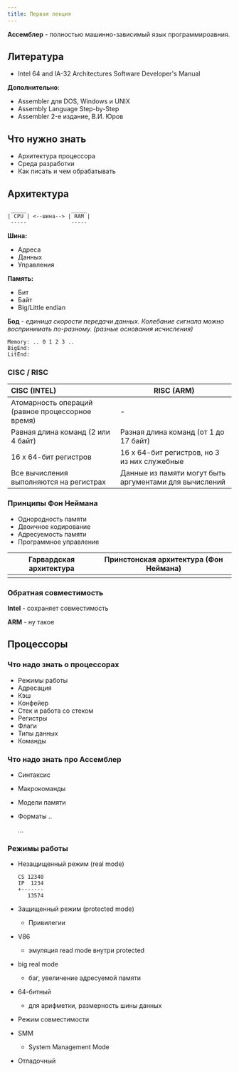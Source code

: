 ```yaml
---
title: Первая лекция
---
```


**Ассемблер** - полностью машинно-зависимый язык программироавния.



## Литература

* Intel 64 and IA-32 Architectures Software Developer's Manual

**Дополнительно**:

* Assembler для DOS, Windows и UNIX
* Assembly Language Step-by-Step
* Assembler 2-е издание, В.И. Юров



## Что нужно знать

* Архитектура процессора
* Среда разработки
* Как писать и чем обрабатывать



## Архитектура

```
 _____              _____
| CPU | <--шина--> | RAM |
 -----              -----
```

**Шина:**

* Адреса
* Данных
* Управления

**Память:**

* Бит
* Байт
* Big/Little endian

**Бод** - *единица скорости передачи данных. Колебание сигнала можно воспринимать по-разному. (разные основания исчисления)*

```
Memory: .. 0 1 2 3 ..
BigEnd: 
LitEnd:
```



### СISC / RISC

| CISC (INTEL)                                     | RISC (ARM)                                             |
| :----------------------------------------------- | ------------------------------------------------------ |
| Атомарность операций (равное процессорное время) | -                                                      |
| Равная длина команд (2 или 4 байт)               | Разная длина команд (от 1 до 17 байт)                  |
| 16 х 64-бит регистров                            | 16 х 64-бит регистров, но 3 из них служебные           |
| Все вычисления выполняются на регистрах          | Данные из памяти могут быть аргументами для вычислений |



### Принципы Фон Неймана

- Однородность памяти
- Двоичное кодирование
- Адресуемость памяти
- Программное управление

| Гарвардская архитектура | Принстонская архитектура (Фон Неймана) |
| ----------------------- | -------------------------------------- |
|                         |                                        |



### Обратная совместимость

**Intel** - сохраняет совместимость

**ARM** - ну такое



## Процессоры

### Что надо знать о процессорах

* Режимы работы
* Адресация
* Кэш
* Конфейер
* Стек и работа со стеком
* Регистры
* Флаги
* Типы данных
* Команды



### Что надо знать про Ассемблер

* Синтаксис

* Макрокоманды

* Модели памяти

* Форматы ..

  ...



### Режимы работы

* Незащищенный режим (real mode)

  ```
  CS 12340
  IP  1234
  +-------
     13574
  ```

* Защищенный режим (protected mode)

  * Привилегии

* V86

  * эмуляция read mode внутри protected

* big real mode

  * баг, увеличение адресуемой памяти

* 64-битный

  * для арифметки, размерность шины данных

* Режим совместимости

* SMM

  * System Management Mode

* Отладочный